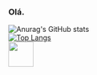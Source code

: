 ### Olá.

![Anurag's GitHub stats](https://github-readme-stats.vercel.app/api?username=kanekashi&show_icons=true&theme=dark)<br>
[![Top Langs](https://github-readme-stats.vercel.app/api/top-langs/?username=kanekashi&layout=compact&theme=dark)](https://github.com/anuraghazra/github-readme-stats)
<br>
<img height =50 src="https://cdn.jsdelivr.net/gh/devicons/devicon/icons/cplusplus/cplusplus-original.svg" />
          
